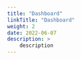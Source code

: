```yaml
---
title: "Dashboard"
linkTitle: "Dashboard"
weight: 2
date: 2022-06-07
description: >
    description
---
```

